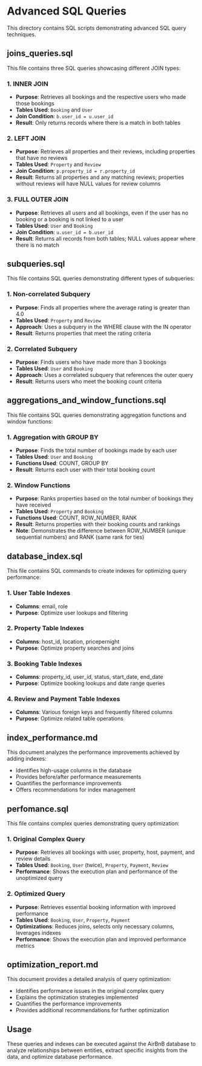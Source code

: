 # Advanced SQL Queries

This directory contains SQL scripts demonstrating advanced SQL query techniques.

## joins_queries.sql

This file contains three SQL queries showcasing different JOIN types:

### 1. INNER JOIN
- **Purpose**: Retrieves all bookings and the respective users who made those bookings
- **Tables Used**: `Booking` and `User`
- **Join Condition**: `b.user_id = u.user_id`
- **Result**: Only returns records where there is a match in both tables

### 2. LEFT JOIN
- **Purpose**: Retrieves all properties and their reviews, including properties that have no reviews
- **Tables Used**: `Property` and `Review`
- **Join Condition**: `p.property_id = r.property_id`
- **Result**: Returns all properties and any matching reviews; properties without reviews will have NULL values for review columns

### 3. FULL OUTER JOIN
- **Purpose**: Retrieves all users and all bookings, even if the user has no booking or a booking is not linked to a user
- **Tables Used**: `User` and `Booking`
- **Join Condition**: `u.user_id = b.user_id`
- **Result**: Returns all records from both tables; NULL values appear where there is no match

## subqueries.sql

This file contains SQL queries demonstrating different types of subqueries:

### 1. Non-correlated Subquery
- **Purpose**: Finds all properties where the average rating is greater than 4.0
- **Tables Used**: `Property` and `Review`
- **Approach**: Uses a subquery in the WHERE clause with the IN operator
- **Result**: Returns properties that meet the rating criteria

### 2. Correlated Subquery
- **Purpose**: Finds users who have made more than 3 bookings
- **Tables Used**: `User` and `Booking`
- **Approach**: Uses a correlated subquery that references the outer query
- **Result**: Returns users who meet the booking count criteria

## aggregations_and_window_functions.sql

This file contains SQL queries demonstrating aggregation functions and window functions:

### 1. Aggregation with GROUP BY
- **Purpose**: Finds the total number of bookings made by each user
- **Tables Used**: `User` and `Booking`
- **Functions Used**: COUNT, GROUP BY
- **Result**: Returns each user with their total booking count

### 2. Window Functions
- **Purpose**: Ranks properties based on the total number of bookings they have received
- **Tables Used**: `Property` and `Booking`
- **Functions Used**: COUNT, ROW_NUMBER, RANK
- **Result**: Returns properties with their booking counts and rankings
- **Note**: Demonstrates the difference between ROW_NUMBER (unique sequential numbers) and RANK (same rank for ties)

## database_index.sql

This file contains SQL commands to create indexes for optimizing query performance:

### 1. User Table Indexes
- **Columns**: email, role
- **Purpose**: Optimize user lookups and filtering

### 2. Property Table Indexes
- **Columns**: host_id, location, pricepernight
- **Purpose**: Optimize property searches and joins

### 3. Booking Table Indexes
- **Columns**: property_id, user_id, status, start_date, end_date
- **Purpose**: Optimize booking lookups and date range queries

### 4. Review and Payment Table Indexes
- **Columns**: Various foreign keys and frequently filtered columns
- **Purpose**: Optimize related table operations

## index_performance.md

This document analyzes the performance improvements achieved by adding indexes:

- Identifies high-usage columns in the database
- Provides before/after performance measurements
- Quantifies the performance improvements
- Offers recommendations for index management

## perfomance.sql

This file contains complex queries demonstrating query optimization:

### 1. Original Complex Query
- **Purpose**: Retrieves all bookings with user, property, host, payment, and review details
- **Tables Used**: `Booking`, `User` (twice), `Property`, `Payment`, `Review`
- **Performance**: Shows the execution plan and performance of the unoptimized query

### 2. Optimized Query
- **Purpose**: Retrieves essential booking information with improved performance
- **Tables Used**: `Booking`, `User`, `Property`, `Payment`
- **Optimizations**: Reduces joins, selects only necessary columns, leverages indexes
- **Performance**: Shows the execution plan and improved performance metrics

## optimization_report.md

This document provides a detailed analysis of query optimization:

- Identifies performance issues in the original complex query
- Explains the optimization strategies implemented
- Quantifies the performance improvements
- Provides additional recommendations for further optimization

## Usage

These queries and indexes can be executed against the AirBnB database to analyze relationships between entities, extract specific insights from the data, and optimize database performance. 